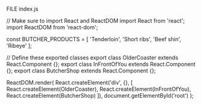 FILE index.js

// Make sure to import React and ReactDOM
import React from 'react';
import ReactDOM from 'react-dom';



const BUTCHER_PRODUCTS = [
  'Tenderloin',
  'Short ribs',
  'Beef shin',
  'Ribeye'
];

// Define these exported classes
export class OlderCoaster extends React.Component {};
export class InFrontOfYou extends React.Component {};
export class ButcherShop extends React.Component {};

ReactDOM.render(
  React.createElement('div', {}, [
    React.createElement(OlderCoaster),
    React.createElement(InFrontOfYou),
    React.createElement(ButcherShop)
  ]),
  document.getElementById('root')
);

